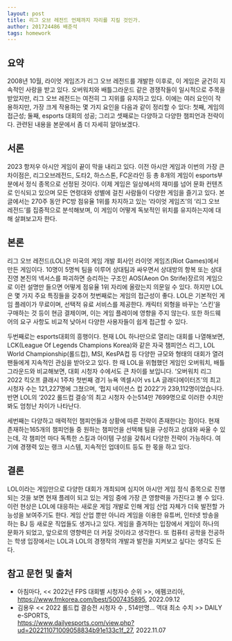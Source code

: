 ```yaml
---
layout: post
title: 리그 오브 레전드 언제까지 자리를 지킬 것인가.
author: 201724486 배준석
tags: homework
---
```


## 요약
 2008년 10월, 라이엇 게임즈가 리그 오브 레전드를 개발한 이후로, 이 게임은 굳건히 지속적인 사랑을 받고 있다. 오버워치와 배틀그라운드 같은 경쟁작들이 일시적으로 주목을 받았지만, 리그 오브 레전드는 여전히 그 지위를 유지하고 있다. 이에는 여러 요인이 작용하지만, 가장 크게 작용하는 몇 가지 요인을 다음과 같이 정리할 수 있다: 첫째, 게임의 접근성; 둘째, esports 대회의 성공; 그리고 셋째로는 다양하고 다양한 챔피언과 전략이다. 관련된 내용을 본문에서 좀 더 자세히 알아보겠다.

## 서론
 2023 항저우 아시안 게임이 끝이 막을 내리고 있다. 이전 아시안 게임과 이번의 가장 큰 차이점은, 리그오브레전드, 도타2, 하스스톤, FC온라인 등 총 8개의 게임이 esports부분에서 정식 종목으로 선정된 것이다. 이제 게임은 일상에서의 재미를 넘어 문화 컨텐츠로 인식되고 있으며 모든 연령대와 성별에 걸친 사람들이 다양한 게임을 즐기고 있다. 본 글에서는 270주 동안 PC방 점유율 1위를 차지하고 있는 ‘라이엇 게임즈’의 ‘리그 오브 레전드’를 집중적으로 분석해보며, 이 게임이 어떻게 독보적인 위치를 유지하는지에 대해 살펴보고자 한다.

## 본론
 리그 오브 레전드(LOL)은 미국의 게임 개발 회사인 라이엇 게임즈(Riot Games)에서 만든 게임이다. 10명이 5명씩 팀을 이루어 상대팀과 싸우면서 상대방의 항복 또는 상대 진영 본진의 넥서스를 파괴하면 승리하는 구조인 AOS(Aeon On Strife)장르의 게임으로 이런 설명만 들으면 어떻게 점유율 1위 자리에 올랐는지 의문일 수 있다. 하지만 LOL은 몇 가지 주요 특징들을 갖추어 
 첫번째로는 게임의 접근성이 좋다. LOL은 기본적인 게임 플레이가 무료이며, 선택적 유료 서비스를 제공한다. 캐릭터 외형을 바꾸는 ‘스킨’을 구매하는 것 등이 현금 결제이며, 이는 게임 플레이에 영향을 주지 않는다. 또한 하드웨어의 요구 사항도 비교적 낮아서 다양한 사용자들이 쉽게 접근할 수 있다. 

 두번째로는 esports대회의 흥행이다. 현재 LOL 하나만으로 열리는 대회를 나열해보면, LCK(League Of Legends Champions Korea)와 같은 자국 챔피언스 리그, LOL World Championship(롤드컵), MSI, KesPA컵 등 다양한 규모와 형태의 대회가 열려 팬들에게 지속적인 관심을 받아오고 있다. 한 때 LOL을 위협했던 게임인 오버워치, 배틀 그라운드와 비교해보면, 대회 시청자 수에서도 큰 차이를 보입니다. ‘오버워치 리그 2022 킥오프 클래시 1주차 첫번째 경기 뉴욕 엑셀시어 vs LA 글래디에이터즈’의 최고 시청자 수는 121,227명에 그쳤으며, ‘펍지 네이션스 컵 2022’가 239,112명이었습니다. 반면 LOL의 ‘2022 롤드컵 결승’의 최고 시청자 수는514만 7699명으로 이러한 수치만 봐도 엄청난 차이가 나타난다.
 
 세번째는 다양하고 매력적인 챔피언들과 상황에 따른 전략이 존재한다는 점이다. 현재 존재하는165개의 챔피언들 중 원하는 챔피언을 선택해 팀을 구성하고 상대와 싸울 수 있는데, 각 챔피언 마다 독특한 스킬과 아이템 구성을 갖춰서 다양한 전략이 가능하다. 
 여기에 경쟁력 있는 랭크 시스템, 지속적인 업데이트 등도 한 몫을 하고 있다.

## 결론
 LOL이라는 게임만으로 다양한 대회가 개최되며 심지어 아시안 게임 정식 종목으로 진행되는 것을 보면 현재 플레이 되고 있는 게임 중에 가장 큰 영향력을 가진다고 볼 수 있다. 이런 현상은 LOL에 대응하는 새로운 게임 개발로 인해 게임 산업 자체가 더욱 발전할 가능성을 보여주기도 한다. 게임 산업 뿐만 아니라 게임을 이용한 유튜버, 인터넷 방송을 하는 BJ 등 새로운 직업들도 생겨나고 있다. 게임을 즐겨하는 입장에서 게임이 하나의 문화가 되었고, 앞으로의 영향력은 더 커질 것이라고 생각한다. 또 컴퓨터 공학을 전공하는 학생 입장에서는 LOL과 LOL의 경쟁작의 개발과 발전을 지켜보고 싶다는 생각도 든다. 

## 참고 문헌 및 출처
 -	아침마다, << 2022년 FPS 대회별 시청자수 순위 >>, 에펨코리아, https://www.fmkorea.com/best/5007435895, 2022.09.12
 -	김용우 << 2022 롤드컵 결승전 시청자 수 , 514만명… 역대 최소 수치 >> DAILY e-SPORTS,  
    https://www.dailyesports.com/view.php?ud=202211071009058834b91e133c1f_27, 2022.11.07

